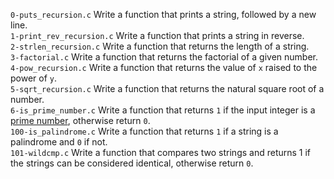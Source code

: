 `0-puts_recursion.c` Write a function that prints a string, followed by a new line.\
`1-print_rev_recursion.c` Write a function that prints a string in reverse.\
`2-strlen_recursion.c` Write a function that returns the length of a string.\
`3-factorial.c` Write a function that returns the factorial of a given number.\
`4-pow_recursion.c` Write a function that returns the value of `x` raised to the power of `y`.\
`5-sqrt_recursion.c` Write a function that returns the natural square root of a number.\
`6-is_prime_number.c` Write a function that returns `1` if the input integer is a [prime number](https://en.wikipedia.org/wiki/Prime_number), otherwise return `0`.\
`100-is_palindrome.c` Write a function that returns `1` if a string is a palindrome and `0` if not.\
`101-wildcmp.c` Write a function that compares two strings and returns 1 if the strings can be considered identical, otherwise return `0`.
